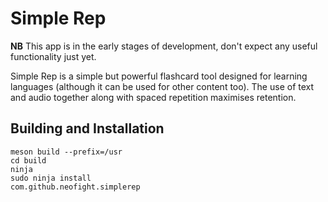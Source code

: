 # Simple Rep

**NB** This app is in the early stages of development, don't expect any useful functionality just yet.

Simple Rep is a simple but powerful flashcard tool designed for learning languages (although it can be used for other content too). The use of text and audio together along with spaced repetition maximises retention.

## Building and Installation

    meson build --prefix=/usr
    cd build
    ninja
    sudo ninja install
    com.github.neofight.simplerep

